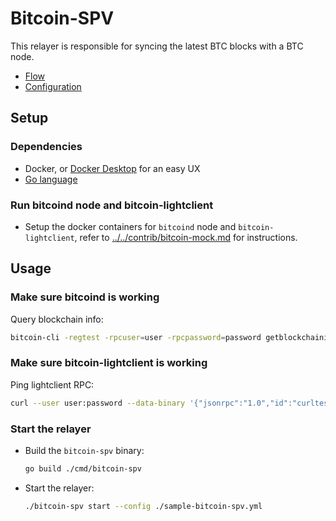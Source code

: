 # Bitcoin-SPV

This relayer is responsible for syncing the latest BTC blocks with a BTC node.

- [Flow](./flow.md)
- [Configuration](./configuration.md)

## Setup

### Dependencies

- Docker, or [Docker Desktop](https://www.docker.com/products/docker-desktop) for an easy UX
- [Go language](https://golang.org/dl/)

### Run bitcoind node and bitcoin-lightclient

- Setup the docker containers for `bitcoind` node and `bitcoin-lightclient`, refer to [../../contrib/bitcoin-mock.md](../../contrib/bitcoin-mock.md) for instructions.

## Usage

### Make sure bitcoind is working

Query blockchain info:

```bash
bitcoin-cli -regtest -rpcuser=user -rpcpassword=password getblockchaininfo
```

### Make sure bitcoin-lightclient is working

Ping lightclient RPC:

```bash
curl --user user:password --data-binary '{"jsonrpc":"1.0","id":"curltest","method":"ping","params":[]}' -H 'content-type: text/plain;' http://127.0.0.1:9797
```

### Start the relayer

- Build the `bitcoin-spv` binary:

    ```bash
    go build ./cmd/bitcoin-spv
    ```

- Start the relayer:

    ```bash
    ./bitcoin-spv start --config ./sample-bitcoin-spv.yml
    ```
